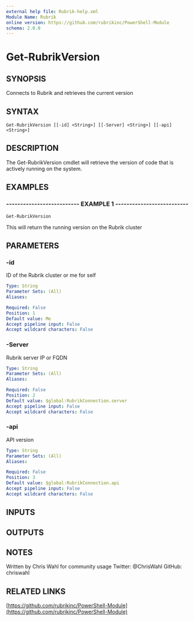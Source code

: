 ```yaml
---
external help file: Rubrik-help.xml
Module Name: Rubrik
online version: https://github.com/rubrikinc/PowerShell-Module
schema: 2.0.0
---
```


# Get-RubrikVersion

## SYNOPSIS
Connects to Rubrik and retrieves the current version

## SYNTAX

```
Get-RubrikVersion [[-id] <String>] [[-Server] <String>] [[-api] <String>]
```

## DESCRIPTION
The Get-RubrikVersion cmdlet will retrieve the version of code that is actively running on the system.

## EXAMPLES

### -------------------------- EXAMPLE 1 --------------------------
```
Get-RubrikVersion
```

This will return the running version on the Rubrik cluster

## PARAMETERS

### -id
ID of the Rubrik cluster or me for self

```yaml
Type: String
Parameter Sets: (All)
Aliases: 

Required: False
Position: 1
Default value: Me
Accept pipeline input: False
Accept wildcard characters: False
```

### -Server
Rubrik server IP or FQDN

```yaml
Type: String
Parameter Sets: (All)
Aliases: 

Required: False
Position: 2
Default value: $global:RubrikConnection.server
Accept pipeline input: False
Accept wildcard characters: False
```

### -api
API version

```yaml
Type: String
Parameter Sets: (All)
Aliases: 

Required: False
Position: 3
Default value: $global:RubrikConnection.api
Accept pipeline input: False
Accept wildcard characters: False
```

## INPUTS

## OUTPUTS

## NOTES
Written by Chris Wahl for community usage
Twitter: @ChrisWahl
GitHub: chriswahl

## RELATED LINKS

[https://github.com/rubrikinc/PowerShell-Module](https://github.com/rubrikinc/PowerShell-Module)

